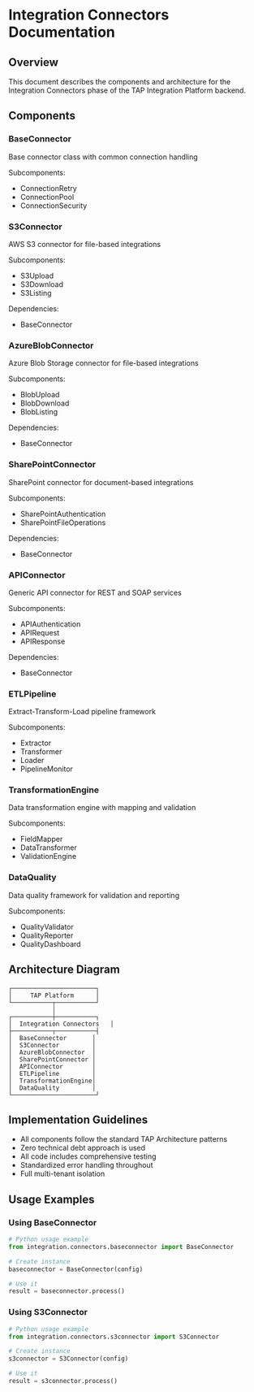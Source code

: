 # Integration Connectors Documentation

## Overview
This document describes the components and architecture for the Integration Connectors phase of the TAP Integration Platform backend.

## Components
### BaseConnector
Base connector class with common connection handling

Subcomponents:
- ConnectionRetry
- ConnectionPool
- ConnectionSecurity



### S3Connector
AWS S3 connector for file-based integrations

Subcomponents:
- S3Upload
- S3Download
- S3Listing

Dependencies:
- BaseConnector

### AzureBlobConnector
Azure Blob Storage connector for file-based integrations

Subcomponents:
- BlobUpload
- BlobDownload
- BlobListing

Dependencies:
- BaseConnector

### SharePointConnector
SharePoint connector for document-based integrations

Subcomponents:
- SharePointAuthentication
- SharePointFileOperations

Dependencies:
- BaseConnector

### APIConnector
Generic API connector for REST and SOAP services

Subcomponents:
- APIAuthentication
- APIRequest
- APIResponse

Dependencies:
- BaseConnector

### ETLPipeline
Extract-Transform-Load pipeline framework

Subcomponents:
- Extractor
- Transformer
- Loader
- PipelineMonitor



### TransformationEngine
Data transformation engine with mapping and validation

Subcomponents:
- FieldMapper
- DataTransformer
- ValidationEngine



### DataQuality
Data quality framework for validation and reporting

Subcomponents:
- QualityValidator
- QualityReporter
- QualityDashboard




## Architecture Diagram
```
┌───────────────────────┐
│     TAP Platform      │
└───────────┬───────────┘
            │
┌───────────┼───────────┐
│  Integration Connectors   │
├───────────┬───────────┤
│  BaseConnector       │
│  S3Connector         │
│  AzureBlobConnector  │
│  SharePointConnector │
│  APIConnector        │
│  ETLPipeline         │
│  TransformationEngine│
│  DataQuality         │
└───────────────────────┘
```

## Implementation Guidelines
- All components follow the standard TAP Architecture patterns
- Zero technical debt approach is used
- All code includes comprehensive testing
- Standardized error handling throughout
- Full multi-tenant isolation

## Usage Examples
### Using BaseConnector

```python
# Python usage example
from integration.connectors.baseconnector import BaseConnector

# Create instance
baseconnector = BaseConnector(config)

# Use it
result = baseconnector.process()
```

### Using S3Connector

```python
# Python usage example
from integration.connectors.s3connector import S3Connector

# Create instance
s3connector = S3Connector(config)

# Use it
result = s3connector.process()
```


